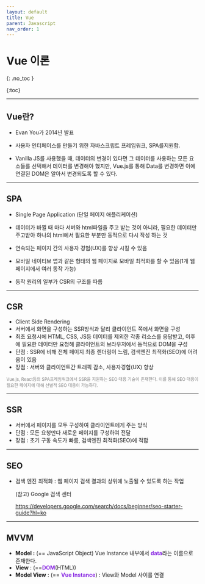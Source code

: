 ```yaml
---
layout: default
title: Vue
parent: Javascript
nav_order: 1
---
```


# Vue 이론
{: .no_toc }

{:toc}

---

## Vue란?

- Evan You가 2014년 발표

- 사용자 인터페이스를 만들기 위한 자바스크립트 프레임워크, SPA를지원함.

- Vanilla JS를 사용했을 때, 데이터의 변경이 있다면 그 데이터를 사용하는 모든 요소들를 선택해서 데이터를 변경해야 했지만, Vue.js를 통해 Data를 변경하면 이에 연결된 DOM은 알아서 변경되도록 할 수 있다.

  

<hr>

## SPA

- Single Page Application (단일 페이지 애플리케이션)
- 데이터가 바뀔 때 마다 서버와 html파일을 주고 받는 것이 아니라, 필요한 데이터만 주고받아 하나의 html에서  필요한 부분만 동적으로 다시 작성 하는 것

- 연속되는 페이지 간의 사용자 경험(UX)를 향상 시킬 수 있음
- 모바일 네이티브 앱과 같은 형태의 웹 페이지로 모바일 최적화를 할 수 있음(1개 웹 페이지에서 여러 동작 가능)
- 동작 원리의 일부가 CSR의 구조를 따름





<hr>

## CSR

- Client Side Rendering
- 서버에서 화면을 구성하는 SSR방식과 달리 클라이언트 쪽에서 화면을 구성
- 최초 요청시에 HTML, CSS, JS등 데이터를 제외한 각종 리소스를 응답받고, 이후에 필요한 데이터만 요청해 클라이언트의 브라우저에서 동적으로 DOM을 구성
- 단점 : SSR에 비해 전체 페이지 최종 렌더링이 느림, 검색엔진 최적화(SEO)에 어려움이 있음
- 장점 : 서버와 클라이언트간 트래픽 감소, 사용자경험(UX) 향상<br>

<span style="color:gray; font-size:80%">Vue.js, React등의 SPA프레임워크에서 SSR을 지원하는 SEO 대응 기술이 존재한다.  이를 통해 SEO 대응이 필요한 페이지에 대해 선별적 SEO 대응이 가능하다.</span>



<hr>

## SSR

- 서버에서 페이지를 모두 구성하여 클라이언트에게 주는 방식
- 단점 : 모든 요청만다 새로운 페이지를 구성하여 전달
- 장점 : 초기 구동 속도가 빠름, 검색엔진 최적화(SEO)에 적합



<hr>

## SEO

- 검색 엔진 최적화 : 웹 페이지 검색 결과의 상위에 노출될 수 있도록 하는 작업

  (참고)  Google 검색 센터<br>

  https://developers.google.com/search/docs/beginner/seo-starter-guide?hl=ko





<hr>

## MVVM

- **Model :** (== JavaScript Object) Vue Instance 내부에서 <strong style="color:Blueviolet">data</strong>라는 이름으로 존재한다.
- **View** : (==<strong style="color:Blueviolet">DOM</strong>(HTML))
- **Model View** : (== <strong style="color:Blueviolet">Vue Instance</strong>) : View와 Model 사이를 연결











